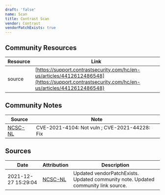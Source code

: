```yaml
---
draft: 'false'
name: Scan
title: Contrast Scan
vendor: Contrast
vendorPatchExists: true
---
```



## Community Resources
| Resource | Link |
| --- | --- |
| source | [https://support.contrastsecurity.com/hc/en-us/articles/4412612486548](https://support.contrastsecurity.com/hc/en-us/articles/4412612486548) |

## Community Notes
| Source | Note |
| --- | --- |
| [NCSC-NL](https://github.com/NCSC-NL/log4shell/blob/main/software/README.md) | CVE-2021-4104: Not vuln ; CVE-2021-44228: Fix </ul> |

## Sources
| Date | Attribution | Description |
| --- | --- | --- |
| 2021-12-27 15:29:04 | [NCSC-NL](https://github.com/NCSC-NL/log4shell/blob/main/software/README.md) | Updated vendorPatchExists. Updated community note. Updated community link source.  |
